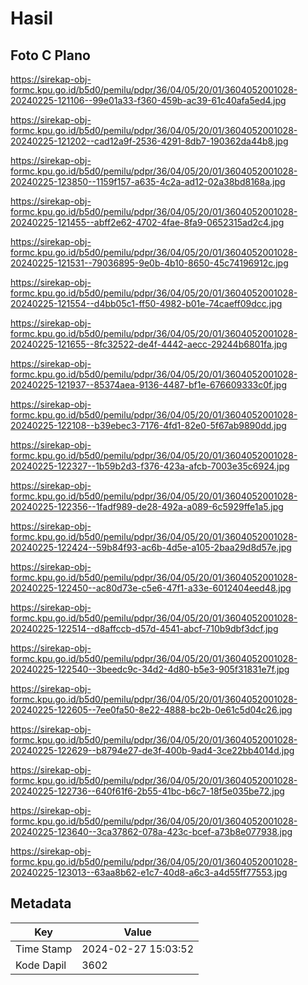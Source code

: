 # Hasil

## Foto C Plano

https://sirekap-obj-formc.kpu.go.id/b5d0/pemilu/pdpr/36/04/05/20/01/3604052001028-20240225-121106--99e01a33-f360-459b-ac39-61c40afa5ed4.jpg

https://sirekap-obj-formc.kpu.go.id/b5d0/pemilu/pdpr/36/04/05/20/01/3604052001028-20240225-121202--cad12a9f-2536-4291-8db7-190362da44b8.jpg

https://sirekap-obj-formc.kpu.go.id/b5d0/pemilu/pdpr/36/04/05/20/01/3604052001028-20240225-123850--1159f157-a635-4c2a-ad12-02a38bd8168a.jpg

https://sirekap-obj-formc.kpu.go.id/b5d0/pemilu/pdpr/36/04/05/20/01/3604052001028-20240225-121455--abff2e62-4702-4fae-8fa9-0652315ad2c4.jpg

https://sirekap-obj-formc.kpu.go.id/b5d0/pemilu/pdpr/36/04/05/20/01/3604052001028-20240225-121531--79036895-9e0b-4b10-8650-45c74196912c.jpg

https://sirekap-obj-formc.kpu.go.id/b5d0/pemilu/pdpr/36/04/05/20/01/3604052001028-20240225-121554--d4bb05c1-ff50-4982-b01e-74caeff09dcc.jpg

https://sirekap-obj-formc.kpu.go.id/b5d0/pemilu/pdpr/36/04/05/20/01/3604052001028-20240225-121655--8fc32522-de4f-4442-aecc-29244b6801fa.jpg

https://sirekap-obj-formc.kpu.go.id/b5d0/pemilu/pdpr/36/04/05/20/01/3604052001028-20240225-121937--85374aea-9136-4487-bf1e-676609333c0f.jpg

https://sirekap-obj-formc.kpu.go.id/b5d0/pemilu/pdpr/36/04/05/20/01/3604052001028-20240225-122108--b39ebec3-7176-4fd1-82e0-5f67ab9890dd.jpg

https://sirekap-obj-formc.kpu.go.id/b5d0/pemilu/pdpr/36/04/05/20/01/3604052001028-20240225-122327--1b59b2d3-f376-423a-afcb-7003e35c6924.jpg

https://sirekap-obj-formc.kpu.go.id/b5d0/pemilu/pdpr/36/04/05/20/01/3604052001028-20240225-122356--1fadf989-de28-492a-a089-6c5929ffe1a5.jpg

https://sirekap-obj-formc.kpu.go.id/b5d0/pemilu/pdpr/36/04/05/20/01/3604052001028-20240225-122424--59b84f93-ac6b-4d5e-a105-2baa29d8d57e.jpg

https://sirekap-obj-formc.kpu.go.id/b5d0/pemilu/pdpr/36/04/05/20/01/3604052001028-20240225-122450--ac80d73e-c5e6-47f1-a33e-6012404eed48.jpg

https://sirekap-obj-formc.kpu.go.id/b5d0/pemilu/pdpr/36/04/05/20/01/3604052001028-20240225-122514--d8affccb-d57d-4541-abcf-710b9dbf3dcf.jpg

https://sirekap-obj-formc.kpu.go.id/b5d0/pemilu/pdpr/36/04/05/20/01/3604052001028-20240225-122540--3beedc9c-34d2-4d80-b5e3-905f31831e7f.jpg

https://sirekap-obj-formc.kpu.go.id/b5d0/pemilu/pdpr/36/04/05/20/01/3604052001028-20240225-122605--7ee0fa50-8e22-4888-bc2b-0e61c5d04c26.jpg

https://sirekap-obj-formc.kpu.go.id/b5d0/pemilu/pdpr/36/04/05/20/01/3604052001028-20240225-122629--b8794e27-de3f-400b-9ad4-3ce22bb4014d.jpg

https://sirekap-obj-formc.kpu.go.id/b5d0/pemilu/pdpr/36/04/05/20/01/3604052001028-20240225-122736--640f61f6-2b55-41bc-b6c7-18f5e035be72.jpg

https://sirekap-obj-formc.kpu.go.id/b5d0/pemilu/pdpr/36/04/05/20/01/3604052001028-20240225-123640--3ca37862-078a-423c-bcef-a73b8e077938.jpg

https://sirekap-obj-formc.kpu.go.id/b5d0/pemilu/pdpr/36/04/05/20/01/3604052001028-20240225-123013--63aa8b62-e1c7-40d8-a6c3-a4d55ff77553.jpg


## Metadata

| Key        | Value               |
| ---------- | ------------------- |
| Time Stamp | 2024-02-27 15:03:52 |
| Kode Dapil | 3602                |



